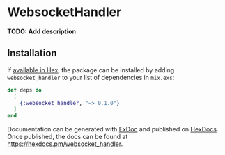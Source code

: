 # WebsocketHandler

**TODO: Add description**

## Installation

If [available in Hex](https://hex.pm/docs/publish), the package can be installed
by adding `websocket_handler` to your list of dependencies in `mix.exs`:

```elixir
def deps do
  [
    {:websocket_handler, "~> 0.1.0"}
  ]
end
```

Documentation can be generated with [ExDoc](https://github.com/elixir-lang/ex_doc)
and published on [HexDocs](https://hexdocs.pm). Once published, the docs can
be found at <https://hexdocs.pm/websocket_handler>.

